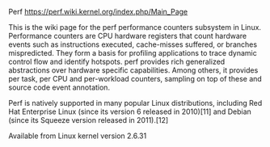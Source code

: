 Perf
https://perf.wiki.kernel.org/index.php/Main_Page

This is the wiki page for the perf performance counters subsystem in Linux. Performance counters are CPU hardware registers that count hardware events such as instructions executed, cache-misses suffered, or branches mispredicted. They form a basis for profiling applications to trace dynamic control flow and identify hotspots.
perf provides rich generalized abstractions over hardware specific capabilities. Among others, it provides per task, per CPU and per-workload counters, sampling on top of these and source code event annotation.


Perf is natively supported in many popular Linux distributions, including Red Hat Enterprise Linux (since its version 6 released in 2010)[11] and Debian (since its Squeeze version released in 2011).[12]

Available from Linux kernel version 2.6.31
